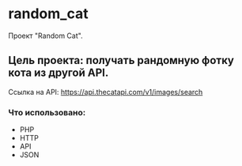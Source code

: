 # random_cat
Проект "Random Cat".

## Цель проекта: получать рандомную фотку кота из другой API.
Ссылка на API: https://api.thecatapi.com/v1/images/search

### Что использовано:
- PHP
- HTTP
- API
- JSON
